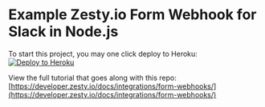 # Example Zesty.io Form Webhook for Slack in Node.js

To start this project, you may one click deploy to Heroku:
[![Deploy to Heroku](https://www.herokucdn.com/deploy/button.png)](https://heroku.com/deploy?template=https://github.com/zesty-io/example-form-webhook-slack-node-js)

View the full tutorial that goes along with this repo: [https://developer.zesty.io/docs/integrations/form-webhooks/](https://developer.zesty.io/docs/integrations/form-webhooks/)

